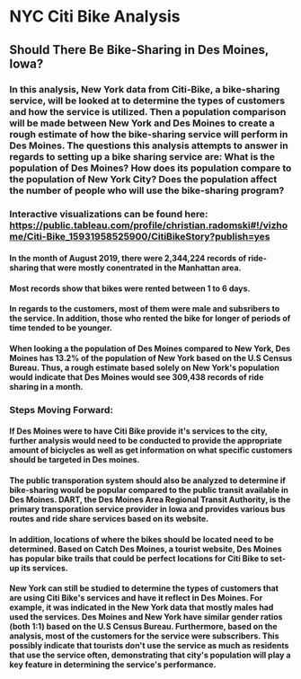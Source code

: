 # NYC Citi Bike Analysis
## Should There Be Bike-Sharing in Des Moines, Iowa?
### In this analysis, New York data from Citi-Bike, a bike-sharing service, will be looked at to determine the types of customers and how the service is utilized. Then a population comparison will be made between New York and Des Moines to create a rough estimate of how the bike-sharing service will perform in Des Moines. The questions this analysis attempts to answer in regards to setting up a bike sharing service are: What is the population of Des Moines? How does its population compare to the population of New York City? Does the population affect the number of people who will use the bike-sharing program?

### Interactive visualizations can be found here: https://public.tableau.com/profile/christian.radomski#!/vizhome/Citi-Bike_15931958525900/CitiBikeStory?publish=yes

#### In the month of August 2019, there were 2,344,224 records of ride-sharing that were mostly conentrated in the Manhattan area. 

#### Most records show that bikes were rented between 1 to 6 days. 

#### In regards to the customers, most of them were male and subsribers to the service. In addition, those who rented the bike for longer of periods of time tended to be younger.

#### When looking a the population of Des Moines compared to New York, Des Moines has 13.2% of the population of New York based on the U.S Census Bureau. Thus, a rough estimate based solely on New York's population would indicate that Des Moines would see 309,438 records of ride sharing in a month. 

### Steps Moving Forward:

#### If Des Moines were to have Citi Bike provide it's services to the city, further analysis would need to be conducted to provide the appropriate amount of biciycles as well as get information on what specific customers should be targeted in Des moines.

#### The public transporation system should also be analyzed to determine if bike-sharing would be popular compared to the public transit available in Des Moines. DART, the Des Moines Area Regional Transit Authority, is the primary transporation service provider in Iowa and provides various bus routes and ride share services based on its website. 

#### In addition, locations of where the bikes should be located need to be determined. Based on Catch Des Moines, a tourist website, Des Moines has popular bike trails that could be perfect locations for Citi Bike to set-up its services.

#### New York can still be studied to determine the types of customers that are using Citi Bike's services and have it reflect in Des Moines. For example, it was indicated in the New York data that mostly males had used the services. Des Moines and New York have similar gender ratios (both 1:1) based on the U.S Census Bureau. Furthermore, based on the analysis, most of the customers for the service were subscribers. This possibly indicate that tourists don't use the service as much as residents that use the service often, demonstrating that city's population will play a key feature in determining the service's performance.
